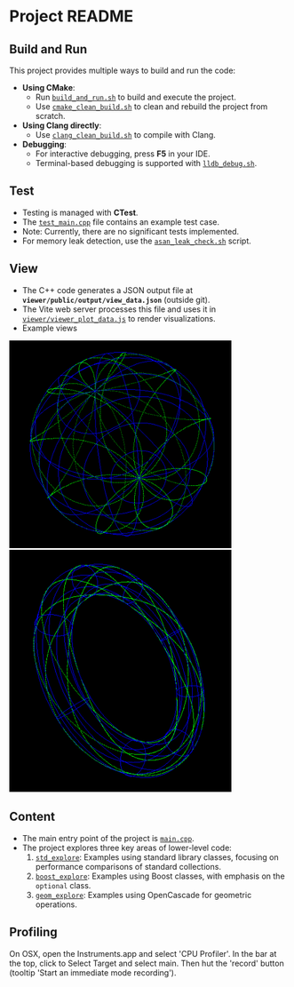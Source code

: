 # Project README

## Build and Run

This project provides multiple ways to build and run the code:

- **Using CMake**:
  - Run [`build_and_run.sh`](build_and_run.sh) to build and execute the project.
  - Use [`cmake_clean_build.sh`](cmake_clean_build.sh) to clean and rebuild the project from scratch.
- **Using Clang directly**:
  - Use [`clang_clean_build.sh`](clang_clean_build.sh) to compile with Clang.
- **Debugging**:
  - For interactive debugging, press **F5** in your IDE.
  - Terminal-based debugging is supported with [`lldb_debug.sh`](lldb_debug.sh).

## Test

- Testing is managed with **CTest**.
- The [`test_main.cpp`](test_main.cpp) file contains an example test case.
- Note: Currently, there are no significant tests implemented.
- For memory leak detection, use the [`asan_leak_check.sh`](asan_leak_check.sh) script.

## View

- The C++ code generates a JSON output file at **`viewer/public/output/view_data.json`** (outside git).
- The Vite web server processes this file and uses it in [`viewer/viewer_plot_data.js`](viewer/viewer_plot_data.js) to render visualizations.
- Example views 

<img src="images/sphere_view.png" alt="Sphere Screenshot" width="400">
<img src="images/torus_view.png" alt="Torus Screenshot" width="400">

## Content

- The main entry point of the project is [`main.cpp`](main.cpp).
- The project explores three key areas of lower-level code:
  1. [`std_explore`](std_explore): Examples using standard library classes, focusing on performance comparisons of standard collections.
  2. [`boost_explore`](boost_explore): Examples using Boost classes, with emphasis on the `optional` class.
  3. [`geom_explore`](geom_explore): Examples using OpenCascade for geometric operations.

## Profiling

On OSX, open the Instruments.app and select 'CPU Profiler'. In the bar at the top, click to Select Target and select main. Then hut the 'record' button (tooltip 'Start an immediate mode recording').

